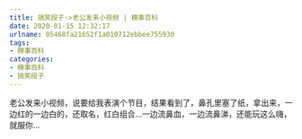 ```yaml
---
title: 搞笑段子->老公发来小视频 | 糗事百科
date: 2020-01-15 12:32:17
urlname: 05468fa21652f1a010712ebbee755930
tags: 
- 糗事百科
categories:
- 糗事百科
- 搞笑段子
---
```

老公发来小视频，说要给我表演个节目，结果看到了，鼻孔里塞了纸，拿出来，一边红的一边白的，还取名，红白组合...一边流鼻血，一边流鼻涕，还能玩这么嗨，就服你...


